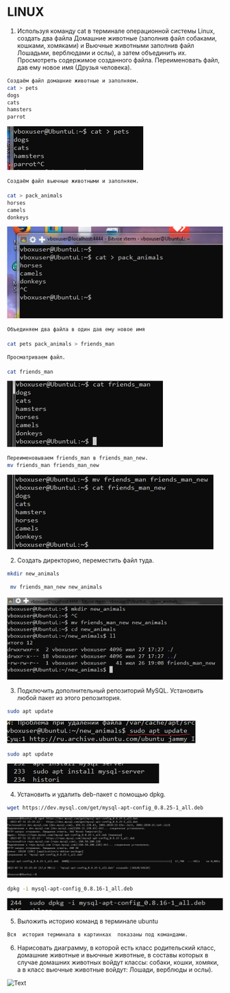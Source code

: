 # **LINUX**

1. Используя команду cat в терминале операционной системы Linux, создать
два файла Домашние животные (заполнив файл собаками, кошками,
хомяками) и Вьючные животными заполнив файл Лошадьми, верблюдами и
ослы), а затем объединить их. Просмотреть содержимое созданного файла.
Переименовать файл, дав ему новое имя (Друзья человека).
```sh
Создаём файл домашние животные и заполняем.
cat > pets
dogs
cats
hamsters
parrot
```

![Alt text](https://github.com/ArtemErmilov/Artem-Ermilov-Final-control-work/blob/main/images/images_1.jpg)


```sh
Создаём файл вьючные животными и заполняем.

cat > pack_animals
horses
camels
donkeys
```
![Alt text](https://github.com/ArtemErmilov/Artem-Ermilov-Final-control-work/blob/main/images/images_2.jpg)

```sh
Объединяем два файла в один дав ему новое имя

cat pets pack_animals > friends_man
```
```sh
Просматриваем файл.

cat friends_man
```

![Alt text](https://github.com/ArtemErmilov/Artem-Ermilov-Final-control-work/blob/main/images/images_3.jpg)

```sh
Переименовываем friends_man в friends_man_new.
mv friends_man friends_man_new

```
 ![Alt text](https://github.com/ArtemErmilov/Artem-Ermilov-Final-control-work/blob/main/images/images_4.jpg)

2. Создать директорию, переместить файл туда.
   
```sh   
mkdir new_animals
```
```sh   
 mv friends_man_new new_animals
```

![Text](https://github.com/ArtemErmilov/Artem-Ermilov-Final-control-work/blob/main/images/images_5.jpg)

3. Подключить дополнительный репозиторий MySQL. Установить любой пакет
из этого репозитория.

```sh
sudo apt update
```
![Text](https://github.com/ArtemErmilov/Artem-Ermilov-Final-control-work/blob/main/images/images_6.jpg)

```sh
sudo apt update
```

![Text](https://github.com/ArtemErmilov/Artem-Ermilov-Final-control-work/blob/main/images/images_7.jpg)

4.  Установить и удалить deb-пакет с помощью dpkg.
   
```sh
wget https://dev.mysql.com/get/mysql-apt-config_0.8.25-1_all.deb
```
![Text](https://github.com/ArtemErmilov/Artem-Ermilov-Final-control-work/blob/main/images/images_8.jpg)

```sh
dpkg -i mysql-apt-config_0.8.16-1_all.deb
```
![Text](https://github.com/ArtemErmilov/Artem-Ermilov-Final-control-work/blob/main/images/images_9.jpg)

5. Выложить историю команд в терминале ubuntu

```sh
Вся  история терминала в картинках  показаны под командами.
```

6. Нарисовать диаграмму, в которой есть класс родительский класс, домашние
животные и вьючные животные, в составы которых в случае домашних
животных войдут классы: собаки, кошки, хомяки, а в класс вьючные животные
войдут: Лошади, верблюды и ослы).

![Text](https://github.com/ArtemErmilov/Artem-Ermilov-Final-control-work/blob/main/images/diagram_zoo.dio)



